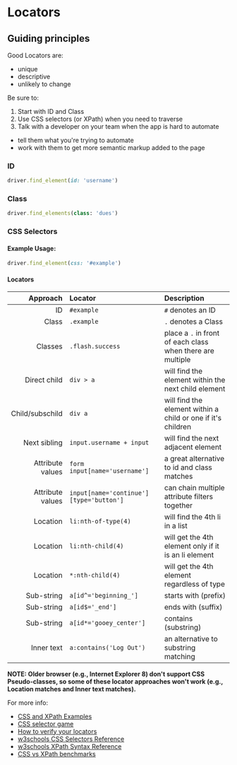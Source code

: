 # Locators

## Guiding principles

Good Locators are:

+ unique
+ descriptive
+ unlikely to change

Be sure to:

1. Start with ID and Class
2. Use CSS selectors (or XPath) when you need to traverse
3. Talk with a developer on your team when the app is hard to automate
  + tell them what you're trying to automate
  + work with them to get more semantic markup added to the page

### ID 

```ruby
driver.find_element(id: 'username')
```

### Class

```ruby
driver.find_elements(class: 'dues')
```

### CSS Selectors

#### Example Usage:

```ruby
driver.find_element(css: '#example')
```

#### Locators

| Approach          | Locator                                  | Description                                                  |
| -----------------:| :-------------                           | :--------------                                              |
| ID                | `#example`                               | `#` denotes an ID                                            |
| Class             | `.example`                               | `.` denotes a Class                                          |
| Classes           | `.flash.success`                         | place a `.` in front of each class when there are multiple   |
| Direct child      | `div > a`                                | will find the element within the next child element          |
| Child/subschild   | `div a`                                  | will find the element within a child or one if it's children |
| Next sibling      | `input.username + input`                 | will find the next adjacent element                          |
| Attribute values  | `form input[name='username']`            | a great alternative to id and class matches                  |
| Attribute values  | `input[name='continue'][type='button']`  | can chain multiple attribute filters together                |
| Location          | `li:nth-of-type(4)`                      | will find the 4th li in a list                               |
| Location          | `li:nth-child(4)`                        | will get the 4th element only if it is an li element         |
| Location          | `*:nth-child(4)`                         | will get the 4th element regardless of type                  |
| Sub-string        | `a[id^='beginning_']`                    | starts with (prefix)                                         |
| Sub-string        | `a[id$='_end']`                          | ends with (suffix)                                           |
| Sub-string        | `a[id*='gooey_center']`                  | contains (substring)                                         |
| Inner text        | `a:contains('Log Out')`                  | an alternative to substring matching                         |

__NOTE: Older browser (e.g., Internet Explorer 8) don't support CSS Pseudo-classes, so some of these locator approaches won't work (e.g., Location matches and Inner text matches).__

For more info:

+ [CSS and XPath Examples](http://bit.ly/cssxpathexamples)
+ [CSS selector game](http://bit.ly/locatorgame)
+ [How to verify your locators](http://bit.ly/verifyinglocators)
+ [w3schools CSS Selectors Reference](http://www.w3schools.com/cssref/css_selectors.asp)
+ [w3schools XPath Syntax Reference](http://www.w3schools.com/xpath/xpath_syntax.asp)
+ [CSS vs XPath benchmarks](http://bit.ly/seleniumbenchmarks)

